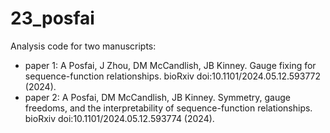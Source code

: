 # 23_posfai

Analysis code for two manuscripts:
- paper 1: A Posfai, J Zhou, DM McCandlish, JB Kinney. Gauge fixing for sequence-function relationships. bioRxiv doi:10.1101/2024.05.12.593772 (2024).
- paper 2: A Posfai, DM McCandlish, JB Kinney. Symmetry, gauge freedoms, and the interpretability of sequence-function relationships. bioRxiv doi:10.1101/2024.05.12.593774 (2024).
